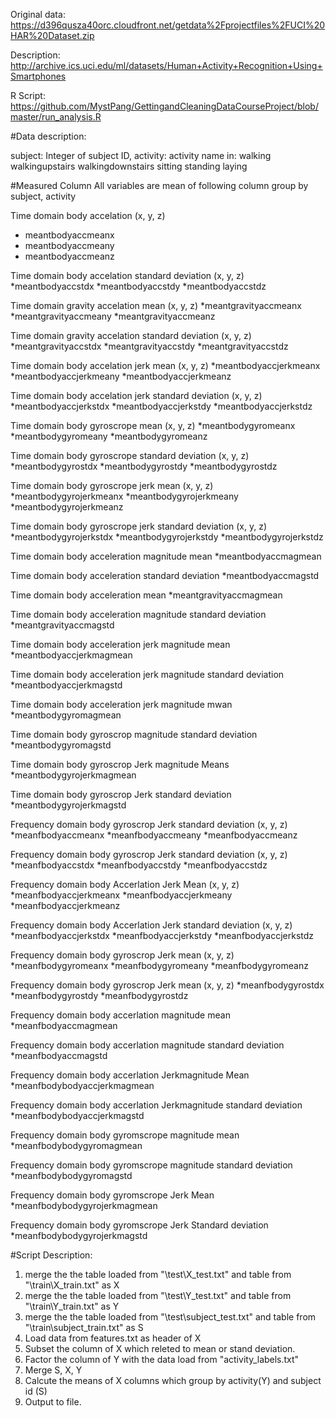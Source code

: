 Original data:
https://d396qusza40orc.cloudfront.net/getdata%2Fprojectfiles%2FUCI%20HAR%20Dataset.zip

Description:
http://archive.ics.uci.edu/ml/datasets/Human+Activity+Recognition+Using+Smartphones

R Script:
https://github.com/MystPang/GettingandCleaningDataCourseProject/blob/master/run_analysis.R

#Data description:

subject: Integer of subject ID,
activity: activity name in:
	walking
	walkingupstairs
	walkingdownstairs
	sitting
	standing
	laying      

#Measured Column
All variables are mean of following column group by subject, activity

Time domain body accelation (x, y, z)
* meantbodyaccmeanx
* meantbodyaccmeany
* meantbodyaccmeanz
	
Time domain body accelation standard deviation (x, y, z) 
*meantbodyaccstdx
*meantbodyaccstdy
*meantbodyaccstdz

Time domain gravity accelation mean (x, y, z)
*meantgravityaccmeanx
*meantgravityaccmeany
*meantgravityaccmeanz

Time domain gravity accelation standard deviation (x, y, z)
*meantgravityaccstdx
*meantgravityaccstdy
*meantgravityaccstdz

Time domain body accelation jerk mean (x, y, z)
*meantbodyaccjerkmeanx
*meantbodyaccjerkmeany
*meantbodyaccjerkmeanz

Time domain body accelation jerk standard deviation (x, y, z)
*meantbodyaccjerkstdx
*meantbodyaccjerkstdy
*meantbodyaccjerkstdz

Time domain body gyroscrope mean (x, y, z)
*meantbodygyromeanx
*meantbodygyromeany
*meantbodygyromeanz

Time domain body gyroscrope standard deviation (x, y, z)
*meantbodygyrostdx
*meantbodygyrostdy
*meantbodygyrostdz

Time domain body gyroscrope jerk mean (x, y, z)
*meantbodygyrojerkmeanx
*meantbodygyrojerkmeany
*meantbodygyrojerkmeanz

Time domain body gyroscrope jerk standard deviation (x, y, z)
*meantbodygyrojerkstdx
*meantbodygyrojerkstdy
*meantbodygyrojerkstdz

Time domain body acceleration magnitude mean
*meantbodyaccmagmean

Time domain body acceleration standard deviation
*meantbodyaccmagstd

Time domain body acceleration mean 
*meantgravityaccmagmean

Time domain body acceleration magnitude standard deviation 
*meantgravityaccmagstd

Time domain body acceleration jerk magnitude mean
*meantbodyaccjerkmagmean

Time domain body acceleration jerk magnitude standard deviation
*meantbodyaccjerkmagstd



Time domain body acceleration jerk magnitude mwan
*meantbodygyromagmean

Time domain body gyroscrop magnitude standard deviation
*meantbodygyromagstd

Time domain body gyroscrop Jerk magnitude Means
*meantbodygyrojerkmagmean

Time domain body gyroscrop Jerk standard deviation
*meantbodygyrojerkmagstd

Frequency domain body gyroscrop Jerk standard deviation (x, y, z)
*meanfbodyaccmeanx
*meanfbodyaccmeany
*meanfbodyaccmeanz

Frequency domain body gyroscrop Jerk standard deviation (x, y, z)
*meanfbodyaccstdx
*meanfbodyaccstdy
*meanfbodyaccstdz

Frequency domain body Accerlation Jerk Mean (x, y, z)
*meanfbodyaccjerkmeanx
*meanfbodyaccjerkmeany
*meanfbodyaccjerkmeanz

Frequency domain body Accerlation Jerk standard deviation (x, y, z)
*meanfbodyaccjerkstdx
*meanfbodyaccjerkstdy
*meanfbodyaccjerkstdz

Frequency domain body gyroscrop Jerk mean (x, y, z)
*meanfbodygyromeanx
*meanfbodygyromeany
*meanfbodygyromeanz

Frequency domain body gyroscrop Jerk mean (x, y, z)
*meanfbodygyrostdx
*meanfbodygyrostdy
*meanfbodygyrostdz

Frequency domain body accerlation magnitude mean
*meanfbodyaccmagmean

Frequency domain body accerlation magnitude standard deviation
*meanfbodyaccmagstd

Frequency domain body accerlation Jerkmagnitude Mean
*meanfbodybodyaccjerkmagmean

Frequency domain body accerlation Jerkmagnitude standard deviation
*meanfbodybodyaccjerkmagstd

Frequency domain body gyromscrope magnitude mean
*meanfbodybodygyromagmean

Frequency domain body gyromscrope magnitude standard deviation
*meanfbodybodygyromagstd

Frequency domain body gyromscrope Jerk Mean
*meanfbodybodygyrojerkmagmean

Frequency domain body gyromscrope Jerk Standard deviation
*meanfbodybodygyrojerkmagstd 

#Script Description:
1. merge the the table loaded from "\test\X_test.txt" and table from "\train\X_train.txt" as X
2. merge the the table loaded from "\test\Y_test.txt" and table from "\train\Y_train.txt" as Y
3. merge the the table loaded from "\test\subject_test.txt" and table from "\train\subject_train.txt" as S
4. Load data from features.txt as header of X
5. Subset the column of X which releted to mean or stand deviation.
6. Factor the column of Y with the data load from "activity_labels.txt"
7. Merge S, X, Y
8. Calcute the means of X columns which group by activity(Y) and subject id (S)
9. Output to file.

